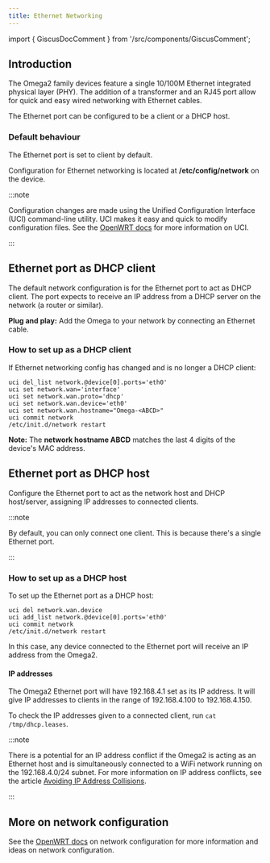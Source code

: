 ```yaml
---
title: Ethernet Networking
---
```


import { GiscusDocComment } from '/src/components/GiscusComment';

## Introduction

The Omega2 family devices feature a single 10/100M Ethernet integrated physical layer (PHY). The addition of a transformer and an RJ45 port allow for quick and easy wired networking with Ethernet cables.

The Ethernet port can be configured to be a client or a DHCP host.

### Default behaviour

The Ethernet port is set to client by default.

Configuration for Ethernet networking is located at **/etc/config/network** on the device.

:::note

Configuration changes are made using the Unified Configuration Interface (UCI) command-line utility. UCI makes it easy and quick to modify configuration files. See the [OpenWRT docs](https://openwrt.org/docs/guide-user/base-system/uci#command-line_utility) for more information on UCI.

:::

## Ethernet port as DHCP client

The default network configuration is for the Ethernet port to act as DHCP client. The port expects to receive an IP address from a DHCP server on the network (a router or similar).

**Plug and play:** Add the Omega to your network by connecting an Ethernet cable.

### How to set up as a DHCP client

If Ethernet networking config has changed and is no longer a DHCP client:

```shell
uci del_list network.@device[0].ports='eth0'
uci set network.wan='interface'
uci set network.wan.proto='dhcp'
uci set network.wan.device='eth0'
uci set network.wan.hostname="Omega-<ABCD>"
uci commit network
/etc/init.d/network restart
```

**Note:** The **network hostname ABCD** matches the last 4 digits of the device's MAC address.

## Ethernet port as DHCP host

Configure the Ethernet port to act as the network host and DHCP host/server, assigning IP addresses to connected clients.

:::note

By default, you can only connect one client. This is because there's a single Ethernet port.

:::

### How to set up as a DHCP host

To set up the Ethernet port as a DHCP host:

```shell
uci del network.wan.device
uci add_list network.@device[0].ports='eth0'
uci commit network
/etc/init.d/network restart
```

In this case, any device connected to the Ethernet port will receive an IP address from the Omega2.

#### IP addresses

The Omega2 Ethernet port will have 192.168.4.1 set as its IP address. It will give IP addresses to clients in the range of 192.168.4.100 to 192.168.4.150.

To check the IP addresses given to a connected client, run `cat /tmp/dhcp.leases`.

:::note

There is a potential for an IP address conflict if the Omega2 is acting as an Ethernet host and is simultaneously connected to a WiFi network running on the 192.168.4.0/24 subnet. For more information on IP address conflicts, see the article [Avoiding IP Address Collisions](./ip-address-collisions).

:::

## More on network configuration

See the [OpenWRT docs](https://openwrt.org/docs/guide-user/network/network_configuration) on network configuration for more information and ideas on network configuration.

<GiscusDocComment />
